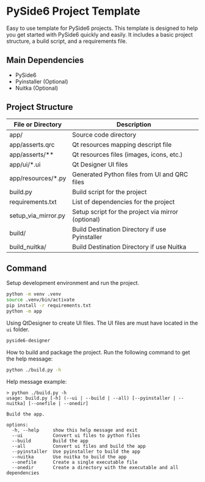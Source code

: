 # PySide6 Project Template

Easy to use template for PySide6 projects.
This template is designed to help you get started with PySide6 quickly and easily.
It includes a basic project structure, a build script, and a requirements file.

## Main Dependencies

- PySide6
- Pyinstaller (Optional)
- Nuitka (Optional)

## Project Structure

| File or Directory   | Description                                        |
|---------------------|----------------------------------------------------|
| app/                | Source code directory                              |
| app/asserts.qrc     | Qt resources mapping descript file                 |
| app/asserts/**      | Qt resources files (images, icons, etc.)           |
| app/ui/*.ui         | Qt Designer UI files                               |
| app/resources/*.py  | Generated Python files from UI and QRC files       |
| build.py            | Build script for the project                       |
| requirements.txt    | List of dependencies for the project               |
| setup_via_mirror.py | Setup script for the project via mirror (optional) |
| build/              | Build Destination Directory if use Pyinstaller     |
| build_nuitka/       | Build Destination Directory if use Nuitka          |

## Command

Setup development environment and run the project.

```bash
python -m venv .venv
source .venv/bin/activate
pip install -r requirements.txt
python -m app
```

Using QtDesigner to create UI files. The UI files are must have located in the `ui` folder.

```bash
pyside6-designer
```

How to build and package the project. Run the following command to get the help message:

```bash
python ./build.py -h
```

Help message example:

```
> python ./build.py -h
usage: build.py [-h] (--ui | --build | --all) [--pyinstaller | --nuitka] [--onefile | --onedir]

Build the app.

options:
  -h, --help     show this help message and exit
  --ui           Convert ui files to python files
  --build        Build the app
  --all          Convert ui files and build the app
  --pyinstaller  Use pyinstaller to build the app
  --nuitka       Use nuitka to build the app
  --onefile      Create a single executable file
  --onedir       Create a directory with the executable and all dependencies
```
